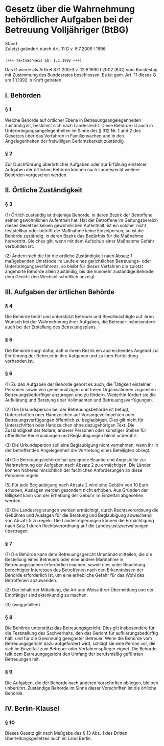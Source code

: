 Gesetz über die Wahrnehmung behördlicher Aufgaben bei der Betreuung Volljähriger (BtBG)
=======================================================================================

Stand  
Zuletzt geändert durch Art. 11 G v. 6.7.2009 I 1696

### 

```
(+++ Textnachweis ab: 1.1.1992 +++)
```

Das G wurde als Artikel 8 G 200-3 v. 12.9.1990 I 2002 (BtG) vom Bundestag mit Zustimmung des Bundesrates beschlossen. Es ist gem. Art. 11 dieses G am 1.1.1992 in Kraft getreten.

I. Behörden
-----------

### 

### § 1

Welche Behörde auf örtlicher Ebene in Betreuungsangelegenheiten zuständig ist, bestimmt sich nach Landesrecht. Diese Behörde ist auch in Unterbringungsangelegenheiten im Sinne des § 312 Nr. 1 und 2 des Gesetzes über das Verfahren in Familiensachen und in den Angelegenheiten der freiwilligen Gerichtsbarkeit zuständig.

### § 2

Zur Durchführung überörtlicher Aufgaben oder zur Erfüllung einzelner Aufgaben der örtlichen Behörde können nach Landesrecht weitere Behörden vorgesehen werden.

II. Örtliche Zuständigkeit
--------------------------

### 

### § 3

(1) Örtlich zuständig ist diejenige Behörde, in deren Bezirk der Betroffene seinen gewöhnlichen Aufenthalt hat. Hat der Betroffene im Geltungsbereich dieses Gesetzes keinen gewöhnlichen Aufenthalt, ist ein solcher nicht feststellbar oder betrifft die Maßnahme keine Einzelperson, so ist die Behörde zuständig, in deren Bezirk das Bedürfnis für die Maßnahme hervortritt. Gleiches gilt, wenn mit dem Aufschub einer Maßnahme Gefahr verbunden ist.

(2) Ändern sich die für die örtliche Zuständigkeit nach Absatz 1 maßgebenden Umstände im Laufe eines gerichtlichen Betreuungs- oder Unterbringungsverfahrens, so bleibt für dieses Verfahren die zuletzt angehörte Behörde allein zuständig, bis die nunmehr zuständige Behörde dem Gericht den Wechsel schriftlich anzeigt.

III. Aufgaben der örtlichen Behörde
-----------------------------------

### 

### § 4

Die Behörde berät und unterstützt Betreuer und Bevollmächtigte auf ihren Wunsch bei der Wahrnehmung ihrer Aufgaben, die Betreuer insbesondere auch bei der Erstellung des Betreuungsplans.

### § 5

Die Behörde sorgt dafür, daß in ihrem Bezirk ein ausreichendes Angebot zur Einführung der Betreuer in ihre Aufgaben und zu ihrer Fortbildung vorhanden ist.

### § 6

(1) Zu den Aufgaben der Behörde gehört es auch, die Tätigkeit einzelner Personen sowie von gemeinnützigen und freien Organisationen zugunsten Betreuungsbedürftiger anzuregen und zu fördern. Weiterhin fördert sie die Aufklärung und Beratung über Vollmachten und Betreuungsverfügungen.

(2) Die Urkundsperson bei der Betreuungsbehörde ist befugt, Unterschriften oder Handzeichen auf Vorsorgevollmachten oder Betreuungsverfügungen öffentlich zu beglaubigen. Dies gilt nicht für Unterschriften oder Handzeichen ohne dazugehörigen Text. Die Zuständigkeit der Notare, anderer Personen oder sonstiger Stellen für öffentliche Beurkundungen und Beglaubigungen bleibt unberührt.

(3) Die Urkundsperson soll eine Beglaubigung nicht vornehmen, wenn ihr in der betreffenden Angelegenheit die Vertretung eines Beteiligten obliegt.

(4) Die Betreuungsbehörde hat geeignete Beamte und Angestellte zur Wahrnehmung der Aufgaben nach Absatz 2 zu ermächtigen. Die Länder können Näheres hinsichtlich der fachlichen Anforderungen an diese Personen regeln.

(5) Für jede Beglaubigung nach Absatz 2 wird eine Gebühr von 10 Euro erhoben; Auslagen werden gesondert nicht erhoben. Aus Gründen der Billigkeit kann von der Erhebung der Gebühr im Einzelfall abgesehen werden.

(6) Die Landesregierungen werden ermächtigt, durch Rechtsverordnung die Gebühren und Auslagen für die Beratung und Beglaubigung abweichend von Absatz 5 zu regeln. Die Landesregierungen können die Ermächtigung nach Satz 1 durch Rechtsverordnung auf die Landesjustizverwaltungen übertragen.

### § 7

(1) Die Behörde kann dem Betreuungsgericht Umstände mitteilen, die die Bestellung eines Betreuers oder eine andere Maßnahme in Betreuungssachen erforderlich machen, soweit dies unter Beachtung berechtigter Interessen des Betroffenen nach den Erkenntnissen der Behörde erforderlich ist, um eine erhebliche Gefahr für das Wohl des Betroffenen abzuwenden.

(2) Der Inhalt der Mitteilung, die Art und Weise ihrer Übermittlung und der Empfänger sind aktenkundig zu machen.

(3) (weggefallen)

### § 8

Die Behörde unterstützt das Betreuungsgericht. Dies gilt insbesondere für die Feststellung des Sachverhalts, den das Gericht für aufklärungsbedürftig hält, und für die Gewinnung geeigneter Betreuer. Wenn die Behörde vom Betreuungsgericht dazu aufgefordert wird, schlägt sie eine Person vor, die sich im Einzelfall zum Betreuer oder Verfahrenspfleger eignet. Die Behörde teilt dem Betreuungsgericht den Umfang der berufsmäßig geführten Betreuungen mit.

### § 9

Die Aufgaben, die der Behörde nach anderen Vorschriften obliegen, bleiben unberührt. Zuständige Behörde im Sinne dieser Vorschriften ist die örtliche Behörde.

IV. Berlin-Klausel
------------------

### 

### § 10

Dieses Gesetz gilt nach Maßgabe des § 13 Abs. 1 des Dritten Überleitungsgesetzes auch im Land Berlin.
